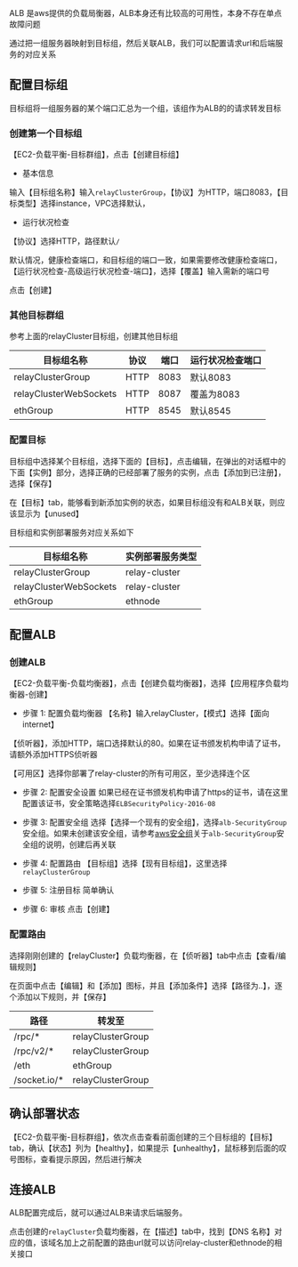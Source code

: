 ALB 是aws提供的负载局衡器，ALB本身还有比较高的可用性，本身不存在单点故障问题

通过把一组服务器映射到目标组，然后关联ALB，我们可以配置请求url和后端服务的对应关系

## 配置目标组
目标组将一组服务器的某个端口汇总为一个组，该组作为ALB的的请求转发目标

### 创建第一个目标组
【EC2-负载平衡-目标群组】，点击【创建目标组】

* 基本信息

输入【目标组名称】输入`relayClusterGroup`，【协议】为HTTP，端口8083，【目标类型】选择instance，VPC选择默认，

* 运行状况检查

【协议】选择HTTP，路径默认`/`

默认情况，健康检查端口，和目标组的端口一致，如果需要修改健康检查端口，【运行状况检查-高级运行状况检查-端口】，选择【覆盖】输入需新的端口号

点击【创建】

### 其他目标群组
参考上面的relayCluster目标组，创建其他目标组

| 目标组名称         		 | 协议 |   端口 | 运行状况检查端口|
|------------------------|-----|--------|---------|
| relayClusterGroup      | HTTP | 8083  |默认8083    |
| relayClusterWebSockets | HTTP | 8087  |覆盖为8083 |
| ethGroup               | HTTP | 8545  |默认8545 |

### 配置目标

目标组中选择某个目标组，选择下面的【目标】，点击编辑，在弹出的对话框中的下面【实例】部分，选择正确的已经部署了服务的实例，点击【添加到已注册】，选择【保存】

在【目标】tab，能够看到新添加实例的状态，如果目标组没有和ALB关联，则应该显示为【unused】

目标组和实例部署服务对应关系如下


| 目标组名称         		 | 实例部署服务类型 |
|------------------------|---------------|
| relayClusterGroup      | relay-cluster |
| relayClusterWebSockets | relay-cluster |
| ethGroup               | ethnode |

## 配置ALB

### 创建ALB
【EC2-负载平衡-负载均衡器】，点击【创建负载均衡器】，选择【应用程序负载均衡器-创建】

* 步骤 1: 配置负载均衡器
【名称】输入relayCluster，【模式】选择【面向 internet】

【侦听器】，添加HTTP，端口选择默认的80。如果在证书颁发机构申请了证书，请额外添加HTTPS侦听器

【可用区】选择你部署了relay-cluster的所有可用区，至少选择连个区

* 步骤 2: 配置安全设置
如果已经在证书颁发机构申请了https的证书，请在这里配置该证书，安全策略选择`ELBSecurityPolicy-2016-08`

* 步骤 3: 配置安全组
选择【选择一个现有的安全组】，选择`alb-SecurityGroup`安全组。如果未创建该安全组，请参考[aws安全组](security_group_cn.md)关于`alb-SecurityGroup`安全组的说明，创建后再关联

* 步骤 4: 配置路由
【目标组】选择【现有目标组】，这里选择`relayClusterGroup`

* 步骤 5: 注册目标
简单确认

* 步骤 6: 审核
点击【创建】

### 配置路由
选择刚刚创建的【relayCluster】负载均衡器，在【侦听器】tab中点击【查看/编辑规则】

在页面中点击【编辑】和【添加】图标，并且【添加条件】选择【路径为..】，逐个添加以下规则，并【保存】


| 路径         | 转发至 |
|-------------|----------|
| /rpc/*      | relayClusterGroup |
| /rpc/v2/*   | relayClusterGroup |
| /eth        | ethGroup |
| /socket.io/*| relayClusterGroup |

## 确认部署状态
【EC2-负载平衡-目标群组】，依次点击查看前面创建的三个目标组的【目标】tab，确认【状态】列为【healthy】，如果提示【unhealthy】，鼠标移到后面的叹号图标，查看提示原因，然后进行解决

## 连接ALB
ALB配置完成后，就可以通过ALB来请求后端服务。

点击创建的`relayCluster`负载均衡器，在【描述】tab中，找到【DNS 名称】对应的值，该域名加上之前配置的路由url就可以访问relay-cluster和ethnode的相关接口
